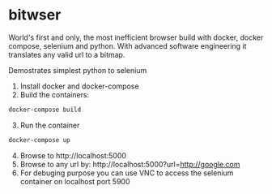 # bitwser
World's first and only, the most inefficient browser build with docker, docker compose, selenium and python. With advanced software engineering it translates any valid url to a bitmap.

Demostrates simplest python to selenium

1. Install docker and docker-compose
2. Build the containers:

  ```sh
  docker-compose build
  ```

3. Run the container

  ```sh
  docker-compose up
  ```

4. Browse to http://localhost:5000
5. Browse to any url by: http://localhost:5000?url=http://google.com
6. For debuging purpose you can use VNC to access the selenium container on localhost port 5900
